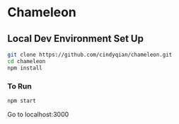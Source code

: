 # Chameleon
## Local Dev Environment Set Up
```bash
git clone https://github.com/cindyqian/chameleon.git
cd chameleon
npm install
```
### To Run
```bash
npm start
```
Go to localhost:3000

